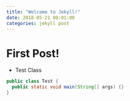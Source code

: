 ```yaml
---
title: "Welcome to Jekyll!"
date: 2018-05-21 00:01:00
categories: jekyll post
---
```

# First Post!
* Test Class
```java
public class Test {
  public static void main(String[] args) {}
}
```

